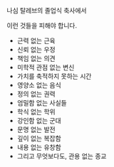 나심 탈레브의 졸업식 축사에서

이런 것들을 피해야 합니다.

- 근력 없는 근육
- 신뢰 없는 우정
- 책임 없는 의견
- 미학적 관점 없는 변신
- 가치를 축적하지 못하는 시간
- 영양소 없는 음식
- 정의 없는 권력
- 엄밀함 없는 사실들
- 학식 없는 학위
- 강인함 없는 군대
- 문명 없는 발전
- 깊이 없는 복잡함
- 내용 없는 유창함
- 그리고 무엇보다도, 관용 없는 종교